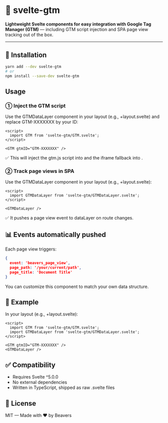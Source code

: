 # 🧩 svelte-gtm

**Lightweight Svelte components for easy integration with Google Tag Manager (GTM)** — including GTM script injection and SPA page view tracking out of the box.

---

## 🚀 Installation

```bash
yarn add --dev svelte-gtm
# or
npm install --save-dev svelte-gtm
```

## Usage
### ① Inject the GTM script
Use the GTMDataLayer component in your layout (e.g., +layout.svelte) and replace GTM-XXXXXXX by your ID:

```svelte
<script>
  import GTM from 'svelte-gtm/GTM.svelte';
</script>

<GTM gtmID="GTM-XXXXXXX" />
```
✅ This will inject the gtm.js script into <head> and the <noscript> iframe fallback into <body>.

### ② Track page views in SPA
Use the GTMDataLayer component in your layout (e.g., +layout.svelte):

```svelte
<script>
  import GTMDataLayer from 'svelte-gtm/GTMDataLayer.svelte';
</script>

<GTMDataLayer />
```
✅ It pushes a page view event to dataLayer on route changes.

## 📊 Events automatically pushed

Each page view triggers:
```json
{
  event: 'beavers_page_view',
  page_path: '/your/current/path',
  page_title: 'Document Title'
}
```
You can customize this component to match your own data structure.

## 🧪 Example
In your layout (e.g., +layout.svelte):
```svelte
<script>
  import GTM from 'svelte-gtm/GTM.svelte';
  import GTMDataLayer from 'svelte-gtm/GTMDataLayer.svelte';
</script>

<GTM gtmID="GTM-XXXXXXX" />
<GTMDataLayer />
```

## ✅ Compatibility
- Requires Svelte ^5.0.0
- No external dependencies
- Written in TypeScript, shipped as raw .svelte files

## 📄 License

MIT — Made with ❤️ by Beavers
